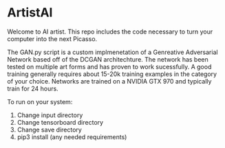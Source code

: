 # ArtistAI
Welcome to AI artist. This repo includes the code necessary to turn your computer into the next Picasso.

The GAN.py script is a custom implmenetation of a Genreative Adversarial Network based off of the DCGAN architechture. The network has been tested on multiple art forms and has proven to work sucessfully. A good training generally requires about 15-20k training examples in the category of your choice. Networks are trained on a NVIDIA GTX 970 and typically train for 24 hours.

To run on your system:
1. Change input directory
2. Change tensorboard directory
3. Change save directory
4. pip3 install (any needed requirements)
